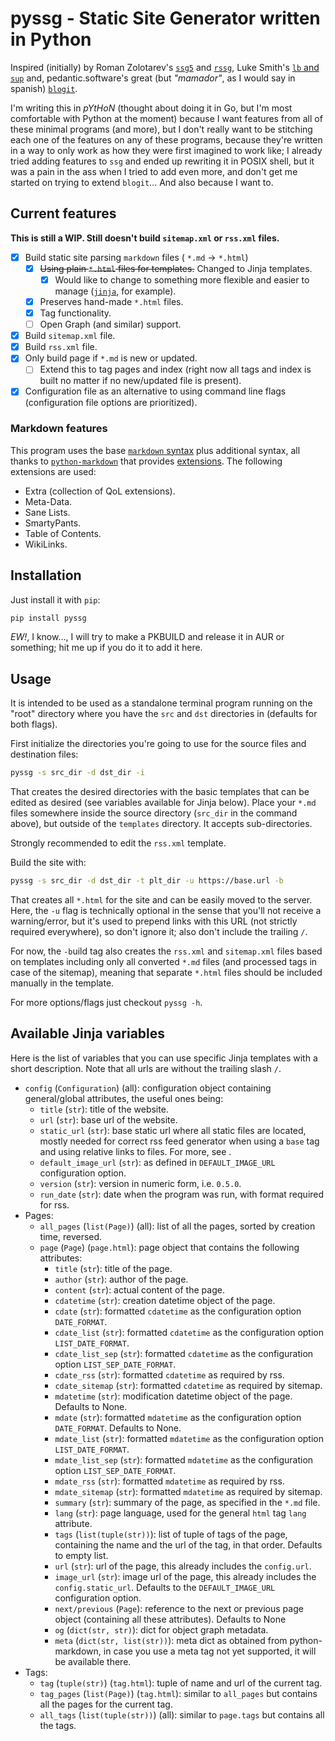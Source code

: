 # pyssg - Static Site Generator written in Python

Inspired (initially) by Roman Zolotarev's [`ssg5`](https://rgz.ee/bin/ssg5) and [`rssg`](https://rgz.ee/bin/rssg), Luke Smith's [`lb` and `sup`](https://github.com/LukeSmithxyz/lb) and, pedantic.software's great (but *"mamador"*, as I would say in spanish) [`blogit`](https://pedantic.software/git/blogit/).

I'm writing this in *pYtHoN* (thought about doing it in Go, but I'm most comfortable with Python at the moment) because I want features from all of these minimal programs (and more), but I don't really want to be stitching each one of the features on any of these programs, because they're written in a way to only work as how they were first imagined to work like; I already tried adding features to `ssg` and ended up rewriting it in POSIX shell, but it was a pain in the ass when I tried to add even more, and don't get me started on trying to extend `blogit`... And also because I want to.

## Current features

**This is still a WIP. Still doesn't build `sitemap.xml` or `rss.xml` files.**

- [x] Build static site parsing `markdown` files ( `*.md` -> `*.html`)
    - [x] ~~Using plain `*.html` files for templates.~~ Changed to Jinja templates.
        - [x] Would like to change to something more flexible and easier to manage ([`jinja`](https://jinja.palletsprojects.com/en/3.0.x/), for example).
    - [x] Preserves hand-made `*.html` files.
    - [x] Tag functionality.
    - [ ] Open Graph (and similar) support.
- [x] Build `sitemap.xml` file.
- [x] Build `rss.xml` file.
- [x] Only build page if `*.md` is new or updated.
    - [ ] Extend this to tag pages and index (right now all tags and index is built no matter if no new/updated file is present).
- [x] Configuration file as an alternative to using command line flags (configuration file options are prioritized).

### Markdown features

This program uses the base [`markdown` syntax](https://daringfireball.net/projects/markdown/syntax) plus additional syntax, all thanks to [`python-markdown`](https://python-markdown.github.io/) that provides [extensions](https://python-markdown.github.io/extensions/). The following extensions are used:

- Extra (collection of QoL extensions).
- Meta-Data.
- Sane Lists.
- SmartyPants.
- Table of Contents.
- WikiLinks.

## Installation

Just install it with `pip`:

```sh
pip install pyssg
```

*EW!*, I know..., I will try to make a PKBUILD and release it in AUR or something; hit me up if you do it to add it here.

## Usage

It is intended to be used as a standalone terminal program running on the "root" directory where you have the `src` and `dst` directories in (defaults for both flags).

First initialize the directories you're going to use for the source files and destination files:

```sh
pyssg -s src_dir -d dst_dir -i
```

That creates the desired directories with the basic templates that can be edited as desired (see variables available for Jinja below). Place your `*.md` files somewhere inside the source directory (`src_dir` in the command above), but outside of the `templates` directory. It accepts sub-directories.

Strongly recommended to edit the `rss.xml` template.

Build the site with:

```sh
pyssg -s src_dir -d dst_dir -t plt_dir -u https://base.url -b
```

That creates all `*.html` for the site and can be easily moved to the server. Here, the `-u` flag is technically optional in the sense that you'll not receive a warning/error, but it's used to prepend links with this URL (not strictly required everywhere), so don't ignore it; also don't include the trailing `/`.

For now, the `-b`uild tag also creates the `rss.xml` and `sitemap.xml` files based on templates including only all converted `*.md` files (and processed tags in case of the sitemap), meaning that separate `*.html` files should be included manually in the template.

For more options/flags just checkout `pyssg -h`.

## Available Jinja variables

Here is the list of variables that you can use specific Jinja templates with a short description. Note that all urls are without the trailing slash `/`.

- `config` (`Configuration`) (all): configuration object containing general/global attributes, the useful ones being:
    - `title` (`str`): title of the website.
    - `url` (`str`): base url of the website.
    - `static_url` (`str`): base static url where all static files are located, mostly needed for correct rss feed generator when using a `base` tag and using relative links to files. For more, see [<base>](https://developer.mozilla.org/en-US/docs/Web/HTML/Element/base).
    - `default_image_url` (`str`): as defined in `DEFAULT_IMAGE_URL` configuration option.
    - `version` (`str`): version in numeric form, i.e. `0.5.0`.
    - `run_date` (`str`): date when the program was run, with format required for rss.
- Pages:
    - `all_pages` (`list(Page)`) (all): list of all the pages, sorted by creation time, reversed.
    - `page` (`Page`) (`page.html`): page object that contains the following attributes:
        - `title` (`str`): title of the page.
        - `author` (`str`): author of the page.
        - `content` (`str`): actual content of the page.
        - `cdatetime` (`str`): creation datetime object of the page.
        - `cdate` (`str`): formatted `cdatetime` as the configuration option `DATE_FORMAT`.
        - `cdate_list` (`str`): formatted `cdatetime` as the configuration option `LIST_DATE_FORMAT`.
        - `cdate_list_sep` (`str`): formatted `cdatetime` as the configuration option `LIST_SEP_DATE_FORMAT`.
        - `cdate_rss` (`str`): formatted `cdatetime` as required by rss.
        - `cdate_sitemap` (`str`): formatted `cdatetime` as required by sitemap.
        - `mdatetime` (`str`): modification datetime object of the page. Defaults to None.
        - `mdate` (`str`): formatted `mdatetime` as the configuration option `DATE_FORMAT`. Defaults to None.
        - `mdate_list` (`str`): formatted `mdatetime` as the configuration option `LIST_DATE_FORMAT`.
        - `mdate_list_sep` (`str`): formatted `mdatetime` as the configuration option `LIST_SEP_DATE_FORMAT`.
        - `mdate_rss` (`str`): formatted `mdatetime` as required by rss.
        - `mdate_sitemap` (`str`): formatted `mdatetime` as required by sitemap.
        - `summary` (`str`): summary of the page, as specified in the `*.md` file.
        - `lang` (`str`): page language, used for the general `html` tag `lang` attribute.
        - `tags` (`list(tuple(str))`): list of tuple of tags of the page, containing the name and the url of the tag, in that order. Defaults to empty list.
        - `url` (`str`): url of the page, this already includes the `config.url`.
        - `image_url` (`str`): image url of the page, this already includes the `config.static_url`. Defaults to the `DEFAULT_IMAGE_URL` configuration option.
        - `next/previous` (`Page`): reference to the next or previous page object (containing all these attributes). Defaults to None
        - `og` (`dict(str, str)`): dict for object graph metadata.
        - `meta` (`dict(str, list(str))`): meta dict as obtained from python-markdown, in case you use a meta tag not yet supported, it will be available there.
- Tags:
    - `tag` (`tuple(str)`) (`tag.html`): tuple of name and url of the current tag.
    - `tag_pages` (`list(Page)`) (`tag.html`): similar to `all_pages` but contains all the pages for the current tag.
    - `all_tags` (`list(tuple(str))`) (all): similar to `page.tags` but contains all the tags.
